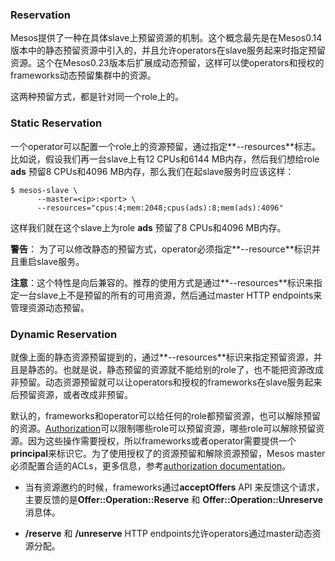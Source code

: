 ### Reservation

Mesos提供了一种在具体slave上预留资源的机制。这个概念最先是在Mesos0.14版本中的静态预留资源中引入的，并且允许operators在slave服务起来时指定预留资源。这个在Mesos0.23版本后扩展成动态预留，这样可以使operators和授权的frameworks动态预留集群中的资源。

这两种预留方式，都是针对同一个role上的。

### Static Reservation

一个operator可以配置一个role上的资源预留，通过指定**--resources**标志。比如说，假设我们再一台slave上有12 CPUs和6144 MB内存，然后我们想给role **ads** 预留8 CPUs和4096 MB内存，那么我们在起slave服务时应该这样：

    $ mesos-slave \
          --master=<ip>:<port> \
          --resources="cpus:4;mem:2048;cpus(ads):8;mem(ads):4096"

这样我们就在这个slave上为role **ads** 预留了8 CPUs和4096 MB内存。

**警告**： 为了可以修改静态的预留方式，operator必须指定**--resource**标识并且重启slave服务。

**注意**：这个特性是向后兼容的。推荐的使用方式是通过**--resources**标识来指定一台slave上不是预留的所有的可用资源，然后通过master HTTP endpoints来管理资源动态预留。

### Dynamic Reservation

就像上面的静态资源预留提到的，通过**--resources**标识来指定预留资源，并且是静态的。也就是说，静态预留的资源就不能给别的role了，也不能把资源改成非预留。动态资源预留就可以让operators和授权的frameworks在slave服务起来后预留资源，或者改成非预留。

默认的，frameworks和operator可以给任何的role都预留资源，也可以解除预留的资源。[Authorization](http://mesos.apache.org/documentation/latest/authorization/)可以限制哪些role可以预留资源，哪些role可以解除预留资源。因为这些操作需要授权，所以frameworks或者operator需要提供一个**principal**来标识它。为了使用授权了的资源预留和解除资源预留，Mesos master必须配置合适的ACLs，更多信息，参考[authorization documentation](http://mesos.apache.org/documentation/latest/authorization/)。

* 当有资源邀约的时候，frameworks通过**acceptOffers** API 来反馈这个请求，主要反馈的是**Offer::Operation::Reserve** 和 **Offer::Operation::Unreserve** 消息体。

*  **/reserve** 和 **/unreserve** HTTP endpoints允许operators通过master动态资源分配。
